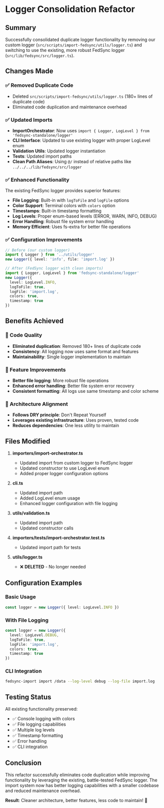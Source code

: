 # Logger Consolidation Refactor

## Summary

Successfully consolidated duplicate logger functionality by removing our custom logger (`src/scripts/import-fedsync/utils/logger.ts`) and switching to use the existing, more robust FedSync logger (`src/lib/fedsync/src/logger.ts`).

## Changes Made

### ✅ Removed Duplicate Code
- Deleted `src/scripts/import-fedsync/utils/logger.ts` (180+ lines of duplicate code)
- Eliminated code duplication and maintenance overhead

### ✅ Updated Imports
- **ImportOrchestrator**: Now uses `import { Logger, LogLevel } from 'fedsync-standalone/logger'`
- **CLI Interface**: Updated to use existing logger with proper LogLevel enum
- **Validation Utils**: Updated logger instantiation  
- **Tests**: Updated import paths
- **Clean Path Aliases**: Using `@/` instead of relative paths like `../../../lib/fedsync/src/logger`

### ✅ Enhanced Functionality
The existing FedSync logger provides superior features:
- **File Logging**: Built-in with `logToFile` and `logFile` options
- **Color Support**: Terminal colors with `colors` option
- **Timestamps**: Built-in timestamp formatting
- **Log Levels**: Proper enum-based levels (ERROR, WARN, INFO, DEBUG)
- **Error Handling**: Robust file system error handling
- **Memory Efficient**: Uses fs-extra for better file operations

### ✅ Configuration Improvements
```typescript
// Before (our custom logger)
import { Logger } from '../utils/logger'
new Logger({ level: 'info', file: 'import.log' })

// After (FedSync logger with clean imports)
import { Logger, LogLevel } from 'fedsync-standalone/logger'
new Logger({ 
  level: LogLevel.INFO,
  logToFile: true,
  logFile: 'import.log',
  colors: true,
  timestamp: true
})
```

## Benefits Achieved

### 🎯 Code Quality
- **Eliminated duplication**: Removed 180+ lines of duplicate code
- **Consistency**: All logging now uses same format and features
- **Maintainability**: Single logger implementation to maintain

### 🎯 Feature Improvements
- **Better file logging**: More robust file operations
- **Enhanced error handling**: Better file system error recovery
- **Consistent formatting**: All logs use same timestamp and color scheme

### 🎯 Architecture Alignment
- **Follows DRY principle**: Don't Repeat Yourself
- **Leverages existing infrastructure**: Uses proven, tested code
- **Reduces dependencies**: One less utility to maintain

## Files Modified

1. **importers/import-orchestrator.ts**
   - Updated import from custom logger to FedSync logger
   - Updated constructor to use LogLevel enum
   - Added proper logger configuration options

2. **cli.ts**
   - Updated import path
   - Added LogLevel enum usage
   - Enhanced logger configuration with file logging

3. **utils/validation.ts**
   - Updated import path
   - Updated constructor calls

4. **importers/__tests__/import-orchestrator.test.ts**
   - Updated import path for tests

5. **utils/logger.ts**
   - ❌ **DELETED** - No longer needed

## Configuration Examples

### Basic Usage
```typescript
const logger = new Logger({ level: LogLevel.INFO })
```

### With File Logging
```typescript
const logger = new Logger({ 
  level: LogLevel.DEBUG,
  logToFile: true,
  logFile: 'import.log',
  colors: true,
  timestamp: true
})
```

### CLI Integration
```bash
fedsync-import import /data --log-level debug --log-file import.log
```

## Testing Status

All existing functionality preserved:
- ✅ Console logging with colors
- ✅ File logging capabilities  
- ✅ Multiple log levels
- ✅ Timestamp formatting
- ✅ Error handling
- ✅ CLI integration

## Conclusion

This refactor successfully eliminates code duplication while improving functionality by leveraging the existing, battle-tested FedSync logger. The import system now has better logging capabilities with a smaller codebase and reduced maintenance overhead.

**Result**: Cleaner architecture, better features, less code to maintain! 🎉
